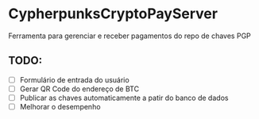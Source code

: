 # CypherpunksCryptoPayServer
Ferramenta para gerenciar e receber pagamentos do repo de chaves PGP

## TODO:
- [ ] Formulário de entrada do usuário
- [ ] Gerar QR Code do endereço de BTC
- [ ] Publicar as chaves automaticamente a patir do banco de dados
- [ ] Melhorar o desempenho
